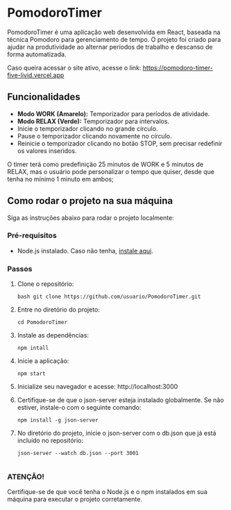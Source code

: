 # PomodoroTimer

PomodoroTimer é uma aplicação web desenvolvida em React, baseada na técnica Pomodoro para gerenciamento de tempo. O projeto foi criado para ajudar na produtividade ao alternar períodos de trabalho e descanso de forma automatizada.

Caso queira acessar o site ativo, acesse o link: https://pomodoro-timer-five-livid.vercel.app 

## Funcionalidades

- **Modo WORK (Amarelo):** Temporizador para períodos de atividade.
- **Modo RELAX (Verde):** Temporizador para intervalos.
- Inicie o temporizador clicando no grande círculo.
- Pause o temporizador clicando novamente no círculo.
- Reinicie o temporizador clicando no botão STOP, sem precisar redefinir os valores inseridos.
  
O timer terá como predefinição 25 minutos de WORK e 5 minutos de RELAX, mas o usuário pode personalizar o tempo que quiser, desde que tenha no mínimo 1 minuto em ambos;

## Como rodar o projeto na sua máquina

Siga as instruções abaixo para rodar o projeto localmente:

### Pré-requisitos

- Node.js instalado. Caso não tenha, [instale aqui](https://nodejs.org/).

### Passos

1. Clone o repositório:
   ```
   bash git clone https://github.com/usuario/PomodoroTimer.git

2. Entre no diretório do projeto:
    ``` 
    cd PomodoroTimer

3. Instale as dependências:
    ```
    npm intall

4. Inicie a aplicação:
    ```
    npm start

5. Inicialize seu navegador e acesse:
    http://localhost:3000

6. Certifique-se de que o json-server esteja instalado globalmente. Se não estiver, instale-o com o seguinte comando:
    ```
    npm install -g json-server

7. No diretório do projeto, inicie o json-server com o db.json que já está incluído no repositório:
    ```
    json-server --watch db.json --port 3001


### ATENÇÃO!

Certifique-se de que você tenha o Node.js e o npm instalados em sua máquina para executar o projeto corretamente.